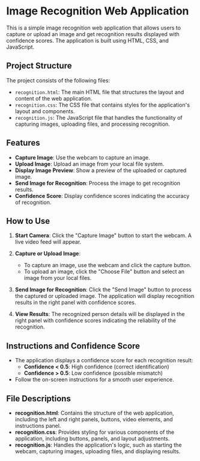 # Image Recognition Web Application

This is a simple image recognition web application that allows users to capture or upload an image and get recognition results displayed with confidence scores. The application is built using HTML, CSS, and JavaScript.

## Project Structure

The project consists of the following files:

- `recognition.html`: The main HTML file that structures the layout and content of the web application.
- `recognition.css`: The CSS file that contains styles for the application's layout and components.
- `recognition.js`: The JavaScript file that handles the functionality of capturing images, uploading files, and processing recognition.

## Features

- **Capture Image**: Use the webcam to capture an image.
- **Upload Image**: Upload an image from your local file system.
- **Display Image Preview**: Show a preview of the uploaded or captured image.
- **Send Image for Recognition**: Process the image to get recognition results.
- **Confidence Score**: Display confidence scores indicating the accuracy of recognition.

## How to Use

1. **Start Camera**: Click the "Capture Image" button to start the webcam. A live video feed will appear.

2. **Capture or Upload Image**:

   - To capture an image, use the webcam and click the capture button.
   - To upload an image, click the "Choose File" button and select an image from your local files.

3. **Send Image for Recognition**: Click the "Send Image" button to process the captured or uploaded image. The application will display recognition results in the right panel with confidence scores.

4. **View Results**: The recognized person details will be displayed in the right panel with confidence scores indicating the reliability of the recognition.

## Instructions and Confidence Score

- The application displays a confidence score for each recognition result:
  - **Confidence < 0.5**: High confidence (correct identification)
  - **Confidence > 0.5**: Low confidence (possible mismatch)
- Follow the on-screen instructions for a smooth user experience.

## File Descriptions

- **recognition.html**: Contains the structure of the web application, including the left and right panels, buttons, video elements, and instructions panel.
- **recognition.css**: Provides styling for various components of the application, including buttons, panels, and layout adjustments.
- **recognition.js**: Handles the application's logic, such as starting the webcam, capturing images, uploading files, and displaying results.
